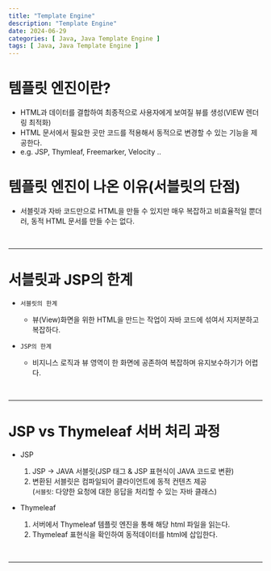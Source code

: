 ```yaml
---
title: "Template Engine"
description: "Template Engine"
date: 2024-06-29
categories: [ Java, Java Template Engine ]
tags: [ Java, Java Template Engine ]
---
```


# 템플릿 엔진이란?

- HTML과 데이터를 결합하여 최종적으로 사용자에게 보여질 뷰를 생성(VIEW 렌더링 최적화)  
- HTML 문서에서 필요한 곳만 코드를 적용해서 동적으로 변경할 수 있는 기능을 제공한다.  
- e.g. JSP, Thymleaf, Freemarker, Velocity ..

# 템플릿 엔진이 나온 이유(서블릿의 단점)

- 서블릿과 자바 코드만으로 HTML을 만들 수 있지만 매우 복잡하고 비효율적일 뿐더러, 동적 HTML 문서를 만들 수는 없다.  

<br/>
<hr>

# 서블릿과 JSP의 한계

- ```서블릿의 한계```  
  - 뷰(View)화면을 위한 HTML을 만드는 작업이 자바 코드에 섞여서 지저분하고 복잡하다.  
  
- ```JSP의 한계```
  - 비지니스 로직과 뷰 영역이 한 화면에 공존하여 복잡하며 유지보수하기가 어렵다. 

<br/>
<hr>

# JSP vs Thymeleaf 서버 처리 과정

- JSP 
	1. JSP → JAVA 서블릿(JSP 태그 & JSP 표현식이 JAVA 코드로 변환)
	2. 변환된 서블릿은 컴파일되어 클라이언트에 동적 컨텐츠 제공  
		(`서블릿`: 다양한 요청에 대한 응답을 처리할 수 있는 자바 클래스)  
	
- Thymeleaf
	1. 서버에서 Thymeleaf 템플릿 엔진을 통해 해당 html 파일을 읽는다.
	2. Thymeleaf 표현식을 확인하여 동적데이터를 html에 삽입한다. 

<br/>
<hr>